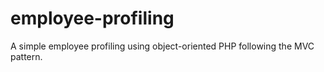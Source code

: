 # employee-profiling

A simple employee profiling using object-oriented PHP following the MVC pattern. 
